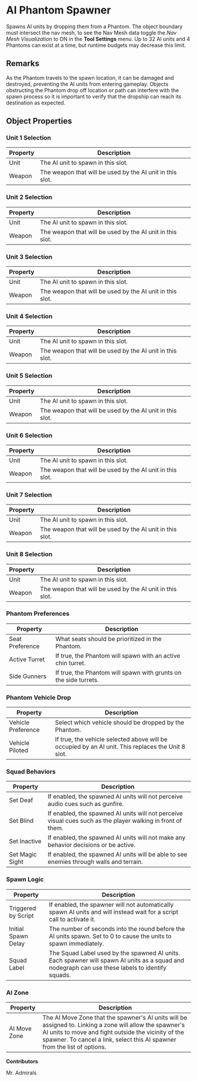 # AI Phantom Spawner

Spawns AI units by dropping them from a Phantom. The object boundary must intersect the nav mesh, to see the Nav Mesh data
toggle the *Nav Mesh Visualization* to ON in the **Tool Settings** menu. Up to 32 AI units and 4 Phantoms can exist at a 
time, but runtime budgets may decrease this limit.

## Remarks

As the Phantom travels to the spawn location, it can be damaged and destroyed, preventing the AI units from entering gameplay. 
Objects obstructing the Phantom drop off location or path can interfere with the spawn process so it is important to verify 
that the dropship can reach its destination as expected.

## Object Properties

### Unit 1 Selection
| Property | Description                                              |
|----------|----------------------------------------------------------|
| Unit     | The AI unit to spawn in this slot.                       |
| Weapon   | The weapon that will be used by the AI unit in this slot.|

### Unit 2 Selection
| Property | Description                                              |
|----------|----------------------------------------------------------|
| Unit     | The AI unit to spawn in this slot.                       |
| Weapon   | The weapon that will be used by the AI unit in this slot.|

### Unit 3 Selection
| Property | Description                                              |
|----------|----------------------------------------------------------|
| Unit     | The AI unit to spawn in this slot.                       |
| Weapon   | The weapon that will be used by the AI unit in this slot.|

### Unit 4 Selection
| Property | Description                                              |
|----------|----------------------------------------------------------|
| Unit     | The AI unit to spawn in this slot.                       |
| Weapon   | The weapon that will be used by the AI unit in this slot.|

### Unit 5 Selection
| Property | Description                                              |
|----------|----------------------------------------------------------|
| Unit     | The AI unit to spawn in this slot.                       |
| Weapon   | The weapon that will be used by the AI unit in this slot.|

### Unit 6 Selection
| Property | Description                                              |
|----------|----------------------------------------------------------|
| Unit     | The AI unit to spawn in this slot.                       |
| Weapon   | The weapon that will be used by the AI unit in this slot.|

### Unit 7 Selection
| Property | Description                                              |
|----------|----------------------------------------------------------|
| Unit     | The AI unit to spawn in this slot.                       |
| Weapon   | The weapon that will be used by the AI unit in this slot.|

### Unit 8 Selection
| Property | Description                                              |
|----------|----------------------------------------------------------|
| Unit     | The AI unit to spawn in this slot.                       |
| Weapon   | The weapon that will be used by the AI unit in this slot.|

### Phantom Preferences
| Property           | Description                                                                                                      |
|--------------------|------------------------------------------------------------------------------------------------------------------|
| Seat Preference    | What seats should be prioritized in the Phantom.                                                                 |
| Active Turret      | If true, the Phantom will spawn with an active chin turret.                                                      |
| Side Gunners       | If true, the Phantom will spawn with grunts on the side turrets.                                                 |

### Phantom Vehicle Drop
| Property           | Description                                                                                                      |
|--------------------|------------------------------------------------------------------------------------------------------------------|
| Vehicle Preference | Select which vehicle should be dropped by the Phantom.                                                           |
| Vehicle Piloted    | If true, the vehicle selected above will be occupied by an AI unit. This replaces the Unit 8 slot.               |

### Squad Behaviors
| Property         | Description                                                                                                 |
|------------------|-------------------------------------------------------------------------------------------------------------|
| Set Deaf         | If enabled, the spawned AI units will not perceive audio cues such as gunfire.                              |
| Set Blind        | If enabled, the spawned AI units will not perceive visual cues such as the player walking in front of them. |
| Set Inactive     | If enabled, the spawned AI units will not make any behavior decisions or be active.                         |
| Set Magic Sight  | If enabled, the spawned AI units will be able to see enemies through walls and terrain.                     |

### Spawn Logic
| Property            | Description                                                                                                                                      |
|---------------------|--------------------------------------------------------------------------------------------------------------------------------------------------|
| Triggered by Script | If enabled, the spawner will not automatically spawn AI units and will instead wait for a script call to activate it.                            |
| Initial Spawn Delay | The number of seconds into the round before the AI units spawn. Set to 0 to cause the units to spawn immediately.                                |
| Squad Label		  | The Squad Label used by the spawned AI units. Each spawner will spawn AI units as a squad and nodegraph can use these labels to identify squads. |

### AI Zone
| Property     | Description                                                                                                                                                                                                                                  |
|--------------|----------------------------------------------------------------------------------------------------------------------------------------------------------------------------------------------------------------------------------------------|
| AI Move Zone | The AI Move Zone that the spawner's AI units will be assigned to. Linking a zone will allow the spawner's AI units to move and fight outside the vicinity of the spawner. To cancel a link, select this AI spawner from the list of options. |

**Contributors**

Mr. Admirals